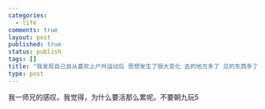 ```yaml
--- 
categories: 
  - life
comments: true
layout: post
published: true
status: publish
tags: []
title: "我发现自己自从喜欢上户外运动后 思想发生了很大变化 去的地方多了 见的东西多了 想得也就多了 当你行走在大自然里时 你会觉得自己是那么微不足道的 所以觉得一切都很简单 简单的生活 简单的快乐 生命永远只有了你脚尖的前20厘米"
type: post
---
```

<div id="msgcns!3725CC0EE38B1F6!1120" class="bvMsg">我一师兄的感叹。我觉得，为什么要活那么累呢。不要朝九玩5<br>
</div>
